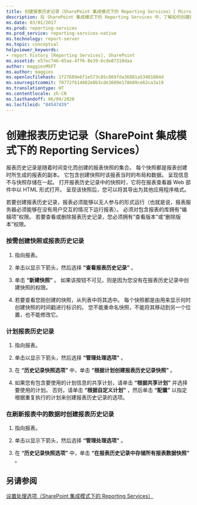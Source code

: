 ```yaml
---
title: 创建报表历史记录（SharePoint 集成模式下的 Reporting Services）| Microsoft Docs
description: 在 SharePoint 集成模式下的 Reporting Services 中，了解如何创建报表历史记录，报表历史记录是随着时间变化而创建的报表快照集合。
ms.date: 03/01/2017
ms.prod: reporting-services
ms.prod_service: reporting-services-native
ms.technology: report-server
ms.topic: conceptual
helpviewer_keywords:
- report history [Reporting Services], SharePoint
ms.assetid: e57ec746-05ae-4ff6-8e39-6cde87310daa
author: maggiesMSFT
ms.author: maggies
ms.openlocfilehash: 1f27689e6f1e573c85c869fda36881a53401084d
ms.sourcegitcommit: f0772f614482e0b3cde3609e178689ce62ca3a19
ms.translationtype: HT
ms.contentlocale: zh-CN
ms.lasthandoff: 06/09/2020
ms.locfileid: "84547439"
---
```

# <a name="create-report-history-reporting-services-in-sharepoint-integrated-mode"></a>创建报表历史记录（SharePoint 集成模式下的 Reporting Services）
  报表历史记录是随着时间变化而创建的报表快照的集合。 每个快照都是报表创建时所生成的报表的副本。 它包含创建快照时该报表当时的布局和数据。 呈现信息不与快照存储在一起。 打开报表历史记录中的快照时，它将在报表查看器 Web 部件中以 HTML 形式打开。 呈现该快照后，您可以将其导出为其他应用程序格式。  
  
 若要创建报表历史记录，报表必须能够以无人参与的形式运行（也就是说，报表服务器必须能够在没有用户交互的情况下运行报表）。 必须对包含报表的库拥有“编辑项”权限。 若要查看或删除报表历史记录，您必须拥有“查看版本”或“删除版本”权限。  
  
### <a name="to-create-a-snapshot-or-report-history-on-demand"></a>按需创建快照或报表历史记录  
  
1.  指向报表。  
  
2.  单击以显示下箭头，然后选择 **“查看报表历史记录”** 。  
  
3.  单击 **“新建快照”** 。 如果该按钮不可见，则是因为您没有在报表历史记录中创建快照的权限。  
  
4.  若要查看您刚创建的快照，从列表中将其选中。 每个快照都是由用来显示何时创建快照的时间戳进行标识的。 您不能重命名快照，不能将其移动到另一个位置，也不能修改它。  
  
### <a name="to-schedule-report-history"></a>计划报表历史记录  
  
1.  指向报表。  
  
2.  单击以显示下箭头，然后选择 **“管理处理选项”** 。  
  
3.  在 **“历史记录快照选项”** 中，单击 **“根据计划创建报表历史记录快照”** 。  
  
4.  如果您有包含要使用的计划信息的共享计划，请单击 **“根据共享计划”** 并选择要使用的计划。 否则，请单击 **“根据自定义计划”** ，然后单击 **“配置”** 以指定根据重复执行的计划来创建报表历史记录的选项。  
  
### <a name="to-create-report-history-when-data-is-refreshed-in-a-report"></a>在刷新报表中的数据时创建报表历史记录  
  
1.  指向报表。  
  
2.  单击以显示下箭头，然后选择 **“管理处理选项”** 。  
  
3.  在 **“历史记录快照选项”** 中，单击 **“在报表历史记录中存储所有报表数据快照”** 。  
  
## <a name="see-also"></a>另请参阅  
 [设置处理选项（SharePoint 集成模式下的 Reporting Services）](../../reporting-services/report-server-sharepoint/set-processing-options-reporting-services-in-sharepoint-integrated-mode.md)  
  
  
